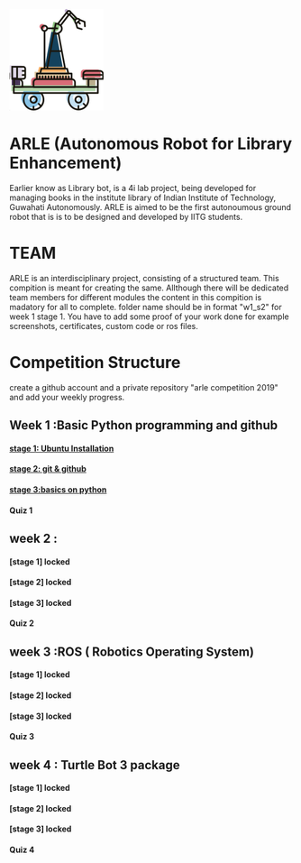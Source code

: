![arle_logo](arlelogo.png)
# ARLE (Autonomous Robot for Library Enhancement)
Earlier know as Library bot, is a 4i lab project, being developed for managing books in the institute library of Indian Institute of Technology, Guwahati Autonomously. ARLE is aimed to be the first autonoumous ground robot that is is to be designed and developed by IITG students. 

# TEAM 
ARLE is an interdisciplinary project, consisting of a structured team. This compition is meant for creating the same. Allthough there will be dedicated team members for different modules the content in this compition is madatory for all to complete. 
folder name should be in format "w1_s2" for week 1 stage 1. You have to add some proof of your work done for example screenshots, certificates, custom code or ros files.

# Competition Structure
create a github account and a private repository "arle competition 2019" and add your weekly progress.
## Week 1 :Basic Python programming and github 
#### [stage 1: Ubuntu Installation](https://hackernoon.com/installing-ubuntu-18-04-along-with-windows-10-dual-boot-installation-for-deep-learning-f4cd91b58557?fbclid=IwAR092SkheHRSPX5aEla6-tvrQ6ogqnS92AbVTzmdscbnK0xZZlnJa3EwPWk)
#### [stage 2: git & github](https://www.youtube.com/watch?v=HVsySz-h9r4&fbclid=IwAR2FFk34aC98E2XloszIIbM0mBaLkS_nXTR28I7Cj87Wo-YqBSmVjHwrIyo)
#### [stage 3:basics on python](https://l.facebook.com/l.php?u=https%3A%2F%2Fwww.codecademy.com%2Flearn%2Flearn-python%3Ffbclid%3DIwAR092SkheHRSPX5aEla6-tvrQ6ogqnS92AbVTzmdscbnK0xZZlnJa3EwPWk&h=AT0ySoXUFW_OsJ_BJp-D_IE3R5K-NqzEgAaqgyxZqQzIaTO-GFxfTcUKGqpXmz8pUMVyYIJ8e7WrEBbAtT5bcmsEC5sKukLJrcqrfIHY2FdQMvvpjsQEMhWtG0bxng)
#### Quiz 1
## week 2 : 
#### [stage 1] locked
#### [stage 2] locked
#### [stage 3] locked
#### Quiz 2
## week 3 :ROS ( Robotics Operating System) 
#### [stage 1] locked
#### [stage 2] locked
#### [stage 3] locked
#### Quiz 3
## week 4 : Turtle Bot 3 package 
#### [stage 1] locked
#### [stage 2] locked
#### [stage 3] locked
#### Quiz 4


